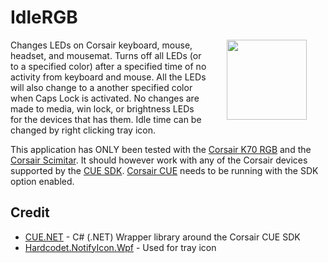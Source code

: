 # IdleRGB
<img align="right" src="IdleRGB/Resources/bulb.ico" width="128" style="margin:0px 30px">Changes LEDs on Corsair keyboard, mouse, headset, and mousemat. Turns off all LEDs (or to a specified color) after a specified time of no activity from keyboard and mouse.  All the LEDs will also change to a another specified color when Caps Lock is activated. No changes are made to media, win lock, or brightness LEDs for the devices that has them. Idle time can be changed by right clicking tray icon.

This application has ONLY been tested with the [Corsair K70 RGB](http://www.corsair.com/en-us/corsair-gaming-k70-rgb-mechanical-gaming-keyboard-cherry-mx-red) and the [Corsair Scimitar](http://www.corsair.com/en-us/scimitar-rgb-optical-moba-mmo-gaming-mouse). It should however work with any of the Corsair devices supported by the [CUE SDK](http://forum.corsair.com/v3/showthread.php?t=156813). [Corsair CUE](http://www.corsair.com/en-us/landing/cue) needs to be running with the SDK option enabled.

## Credit
* [CUE.NET](https://github.com/DarthAffe/CUE.NET) - C# (.NET) Wrapper library around the Corsair CUE SDK
* [Hardcodet.NotifyIcon.Wpf](http://www.hardcodet.net/wpf-notifyicon) - Used for tray icon
